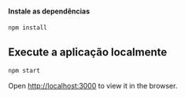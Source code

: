 
#### Instale as dependências

```sh
npm install
```

##  Execute a aplicação localmente

```sh
npm start
```


Open [http://localhost:3000](http://localhost:3000) to view it in the browser.


